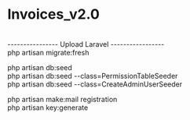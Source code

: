 # Invoices_v2.0
<br>
---------------- Upload Laravel ----------------- <br>
php artisan migrate:fresh <br>

php artisan db:seed <br>
php artisan db:seed --class=PermissionTableSeeder <br>
php artisan db:seed --class=CreateAdminUserSeeder <br>

php artisan make:mail registration <br>
php artisan key:generate <br>
